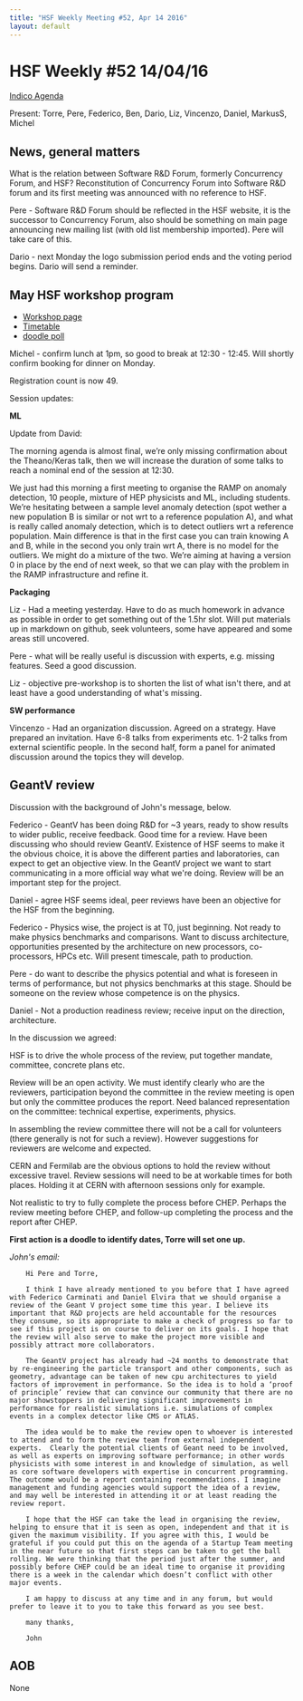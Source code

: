 ```yaml
---
title: "HSF Weekly Meeting #52, Apr 14 2016"
layout: default
---
```


# HSF Weekly #52 14/04/16

[Indico Agenda](https://indico.cern.ch/event/521323/)

Present: Torre, Pere, Federico, Ben, Dario, Liz, Vincenzo, Daniel, MarkusS, Michel

## News, general matters

What is the relation between Software R&D Forum, formerly Concurrency Forum, and HSF? Reconstitution of Concurrency Forum into Software R&D forum and its first meeting was announced with no reference to HSF.

Pere - Software R&D Forum should be reflected in the HSF website, it is the successor to Concurrency Forum, also should be something on main page announcing new mailing list (with old list membership imported). Pere will take care of this.

Dario - next Monday the logo submission period ends and the voting period begins. Dario will send a reminder. 

## May HSF workshop program

- [Workshop page](https://indico.cern.ch/event/496146/)
- [Timetable](https://indico.cern.ch/event/496146/other-view?view=standard)
- [doodle poll](http://doodle.com/poll/8hpxredhnci2i8xh)

Michel - confirm lunch at 1pm, so good to break at 12:30 - 12:45. Will shortly confirm booking for dinner on Monday.

Registration count is now 49.

Session updates:

**ML**

Update from David: 

The morning agenda is almost final, we’re only missing confirmation about the Theano/Keras talk, then we will increase the duration of some talks to reach a nominal end of the session at 12:30.

We just had this morning a first meeting to organise the RAMP on anomaly detection, 10 people, mixture of HEP physicists and ML, including students.
We’re hesitating between a sample level anomaly detection (spot wether a new population B is similar or not wrt to a reference population A),
and what is really called anomaly detection, which is to detect outliers wrt a reference population. Main difference is that in the first case you can train knowing A and B, while in the second you only train wrt A, there is no model for the outliers.
We might do a mixture of the two. We’re aiming at having a version 0 in place by the end of next week, so that we can play with the problem in the RAMP infrastructure and refine it.

**Packaging**

Liz - Had a meeting yesterday. Have to do as much homework in advance as possible in order to get something out of the 1.5hr slot. Will put materials up in markdown on github, seek volunteers, some have appeared and some areas still uncovered.

Pere - what will be really useful is discussion with experts, e.g. missing features. Seed a good discussion.

Liz - objective pre-workshop is to shorten the list of what isn't there, and at least have a good understanding of what's missing.

**SW performance**

Vincenzo - Had an organization discussion. Agreed on a strategy. Have prepared an invitation. Have 6-8 talks from experiments etc. 1-2 talks from external scientific people. In the second half, form a panel for animated discussion around the topics they will develop.

## GeantV review

Discussion with the background of John's message, below.

Federico - GeantV has been doing R&D for ~3 years, ready to show results to wider public, receive feedback. Good time for a review. Have been discussing who should review GeantV. Existence of HSF seems to make it the obvious choice, it is above the different parties and laboratories, can expect to get an objective view. In the GeantV project we want to start communicating in a more official way what we're doing. Review will be an important step for the project. 

Daniel - agree HSF seems ideal, peer reviews have been an objective for the HSF from the beginning.

Federico - Physics wise, the project is at T0, just beginning. Not ready to make physics benchmarks and comparisons. Want to discuss architecture, opportunities presented by the architecture on new processors, co-processors, HPCs etc.
Will present timescale, path to production.

Pere - do want to describe the physics potential and what is foreseen in terms of performance, but not physics benchmarks at this stage. Should be someone on the review whose competence is on the physics.

Daniel - Not a production readiness review; receive input on the direction, architecture.

In the discussion we agreed: 

HSF is to drive the whole process of the review, put together mandate, committee, concrete plans etc.

Review will be an open activity. We must identify clearly who are the reviewers, participation beyond the committee in the review meeting is open but only the committee produces the report. Need balanced representation on the committee: technical expertise, experiments, physics.

In assembling the review committee there will not be a call for volunteers (there generally is not for such a review). However suggestions for reviewers are welcome and expected.

CERN and Fermilab are the obvious options to hold the review without excessive travel. Review sessions will need to be at workable times for both places. Holding it at CERN with afternoon sessions only for example.

Not realistic to try to fully complete the process before CHEP. Perhaps the review meeting before CHEP, and follow-up completing the process and the report after CHEP.

**First action is a doodle to identify dates, Torre will set one up.**

*John's email:*

        Hi Pere and Torre,

        I think I have already mentioned to you before that I have agreed with Federico Carminati and Daniel Elvira that we should organise a review of the Geant V project some time this year. I believe its important that R&D projects are held accountable for the resources they consume, so its appropriate to make a check of progress so far to see if this project is on course to deliver on its goals. I hope that the review will also serve to make the project more visible and possibly attract more collaborators.

        The GeantV project has already had ~24 months to demonstrate that by re-engineering the particle transport and other components, such as geometry, advantage can be taken of new cpu architectures to yield factors of improvement in performance. So the idea is to hold a ‘proof of principle’ review that can convince our community that there are no major showstoppers in delivering significant improvements in performance for realistic simulations i.e. simulations of complex events in a complex detector like CMS or ATLAS.

        The idea would be to make the review open to whoever is interested to attend and to form the review team from external independent experts.  Clearly the potential clients of Geant need to be involved, as well as experts on improving software performance; in other words physicists with some interest in and knowledge of simulation, as well as core software developers with expertise in concurrent programming. The outcome would be a report containing recommendations. I imagine management and funding agencies would support the idea of a review, and may well be interested in attending it or at least reading the review report.

        I hope that the HSF can take the lead in organising the review, helping to ensure that it is seen as open, independent and that it is given the maximum visibility. If you agree with this, I would be grateful if you could put this on the agenda of a Startup Team meeting in the near future so that first steps can be taken to get the ball rolling. We were thinking that the period just after the summer, and possibly before CHEP could be an ideal time to organise it providing there is a week in the calendar which doesn’t conflict with other major events.

        I am happy to discuss at any time and in any forum, but would prefer to leave it to you to take this forward as you see best.

        many thanks,

        John

## AOB

None

